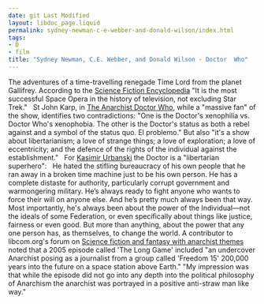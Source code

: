 ```yaml
---
date: git Last Modified
layout: libdoc_page.liquid
permalink: sydney-newman-c-e-webber-and-donald-wilson/index.html
tags:
- D
- film
title: "Sydney Newman, C.E. Webber, and Donald Wilson - Doctor  Who"
---
```


The adventures of a time-travelling renegade Time Lord  from the planet Gallifrey. According to the <a href="http://www.sf-encyclopedia.com/entry/doctor_who">Science Fiction  Encyclopedia</a> "It is the most successful Space Opera in the history of  television, not excluding Star Trek."
 
St John Karp, in <a href="https://www.fuzzjunket.com/the-anarchist-doctor-who/">The Anarchist  Doctor Who</a>, while a "massive fan" of the show, identifies two  contradictions: "One is the Doctor's xenophilia vs. Doctor Who's  xenophobia. The other is the Doctor's status as both a rebel against and a  symbol of the status quo. El problemo." But also "it's a show about  libertarianism; a love of strange things; a love of exploration; a love of  eccentricity; and the defence of the rights of the individual against the  establishment."
 
For <a href="http://www.everyjoe.com/2015/11/12/politics/doctor-who-libertarian-superhero/#1"> Kasimir Urbanski</a> the Doctor is a "libertarian superhero":
 
He hated the stifling bureaucracy of his own people that  he ran away in a broken time machine just to be his own person. He has a  complete distaste for authority, particularly corrupt government and  warmongering military. He’s always ready to fight anyone who wants to force  their will on anyone else.
And he’s pretty much always been that way.
Most importantly, he's always been about the power of  the Individual—not the ideals of some Federation, or even specifically about  things like justice, fairness or even good. But more than anything, about the  power that any one person has, as themselves, to change the world.
A contributor to libcom.org's forum on <a href="https://libcom.org/forums/general/science-fiction-fantasy-anarchist-themes-recomendations-wanted-28102012">Science fiction and fantasy with anarchist themes</a>  noted that a 2005 episode called 'The Long Game' included "an undercover  Anarchist posing as a journalist from a group called 'Freedom 15' 200,000 years  into the future on a space station above Earth." "My impression was that while  the episode did not go into any depth into the political philosophy of Anarchism  the anarchist was portrayed in a positive anti-straw man like way."